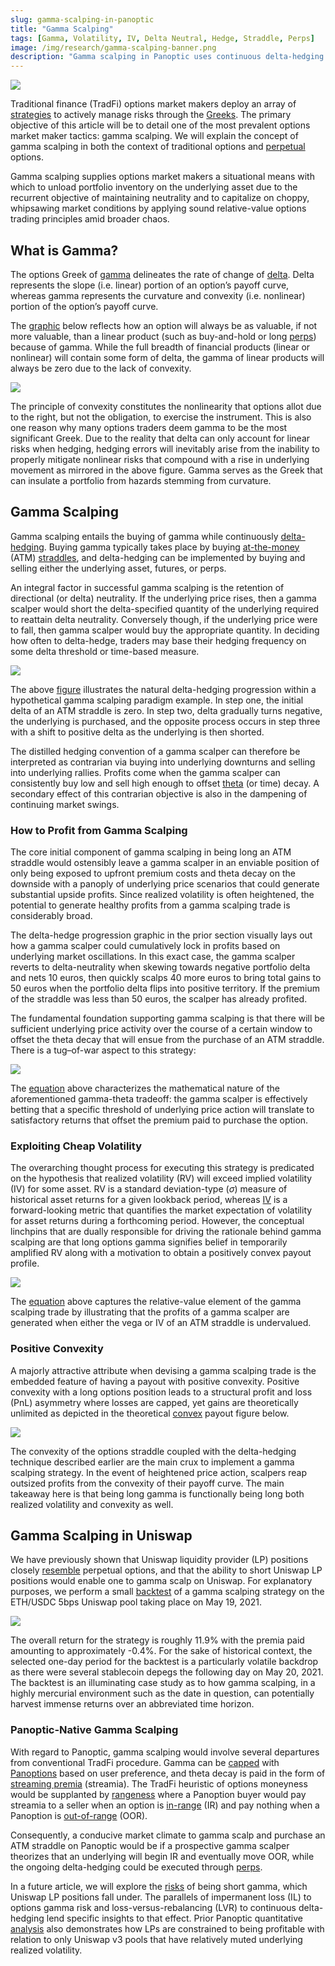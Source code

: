 ```yaml
---
slug: gamma-scalping-in-panoptic
title: "Gamma Scalping"
tags: [Gamma, Volatility, IV, Delta Neutral, Hedge, Straddle, Perps]
image: /img/research/gamma-scalping-banner.png
description: "Gamma scalping in Panoptic uses continuous delta-hedging and at-the-money options to profit from market volatility, integrating traditional finance strategies with perpetual options trading."
---
```


![](./gamma-scalping-banner.png)

Traditional finance (TradFi) options market makers deploy an array of [strategies](https://panoptic.xyz/research/options-market-making) to actively manage risks through the [Greeks](https://panoptic.xyz/research/understanding-the-greeks-series). The primary objective of this article will be to detail one of the most prevalent options market maker tactics: gamma scalping. We will explain the concept of gamma scalping in both the context of traditional options and [perpetual](https://panoptic.xyz/docs/trading/perpetual-options) options.

Gamma scalping supplies options market makers a situational means with which to unload portfolio inventory on the underlying asset due to the recurrent objective of maintaining neutrality and to capitalize on choppy, whipsawing market conditions by applying sound relative-value options trading principles amid broader chaos.

## What is Gamma?
The options Greek of [gamma](https://panoptic.xyz/docs/terms/gamma) delineates the rate of change of [delta](https://panoptic.xyz/research/options-market-making#what-is-delta). Delta represents the slope (i.e. linear) portion of an option’s payoff curve, whereas gamma represents the curvature and convexity (i.e. nonlinear) portion of the option’s payoff curve.

The [graphic](https://derivativesacademy.com/storage/uploads/files/modules/resources/1702207867_allen_einchcomb_granger_jpm_2006_variance_swaps.pdf) below reflects how an option will always be as valuable, if not more valuable, than a linear product (such as buy-and-hold or long [perps](https://panoptic.xyz/research/perpetual-futures-vs-options#what-are-perps)) because of gamma. While the full breadth of financial products (linear or nonlinear) will contain some form of delta, the gamma of linear products will always be zero due to the lack of convexity.

![](./01.png)

The principle of convexity constitutes the nonlinearity that options allot due to the right, but not the obligation, to exercise the instrument. This is also one reason why many options traders deem gamma to be the most significant Greek. Due to the reality that delta can only account for linear risks when hedging, hedging errors will inevitably arise from the inability to properly mitigate nonlinear risks that compound with a rise in underlying movement as mirrored in the above figure. Gamma serves as the Greek that can insulate a portfolio from hazards stemming from curvature.

## Gamma Scalping
Gamma scalping entails the buying of gamma while continuously [delta-hedging](https://panoptic.xyz/research/options-market-making#delta-neutral-trading). Buying gamma typically takes place by buying [at-the-money](https://panoptic.xyz/docs/terms/at_the_money) (ATM) [straddles](https://panoptic.xyz/research/defi-option-straddle-101), and delta-hedging can be implemented by buying and selling either the underlying asset, futures, or perps.

An integral factor in successful gamma scalping is the retention of directional (or delta) neutrality. If the underlying price rises, then a gamma scalper would short the delta-specified quantity of the underlying required to reattain delta neutrality. Conversely though, if the underlying price were to fall, then gamma scalper would buy the appropriate quantity. In deciding how often to delta-hedge, traders may base their hedging frequency on some delta threshold or time-based measure.

![](./02.png)

The above [figure](https://www.trading-volatility.com/Trading-Volatility.pdf) illustrates the natural delta-hedging progression within a hypothetical gamma scalping paradigm example. In step one, the initial delta of an ATM straddle is zero. In step two, delta gradually turns negative, the underlying is purchased, and the opposite process occurs in step three with a shift to positive delta as the underlying is then shorted.

The distilled hedging convention of a gamma scalper can therefore be interpreted as contrarian via buying into underlying downturns and selling into underlying rallies. Profits come when the gamma scalper can consistently buy low and sell high enough to offset [theta](https://panoptic.xyz/docs/terms/theta) (or time) decay. A secondary effect of this contrarian objective is also in the dampening of continuing market swings.

### How to Profit from Gamma Scalping
The core initial component of gamma scalping in being long an ATM straddle would ostensibly leave a gamma scalper in an enviable position of only being exposed to upfront premium costs and theta decay on the downside with a panoply of underlying price scenarios that could generate substantial upside profits. Since realized volatility is often heightened, the potential to generate healthy profits from a gamma scalping trade is considerably broad.

The delta-hedge progression graphic in the prior section visually lays out how a gamma scalper could cumulatively lock in profits based on underlying market oscillations. In this exact case, the gamma scalper reverts to delta-neutrality when skewing towards negative portfolio delta and nets 10 euros, then quickly scalps 40 more euros to bring total gains to 50 euros when the portfolio delta flips into positive territory. If the premium of the straddle was less than 50 euros, the scalper has already profited.

The fundamental foundation supporting gamma scalping is that there will be sufficient underlying price activity over the course of a certain window to offset the theta decay that will ensue from the purchase of an ATM straddle. There is a tug–of-war aspect to this strategy:

![](./a.png)

The [equation](https://www.amazon.com/Volatility-Smile-Wiley-Finance/dp/1118959167) above characterizes the mathematical nature of the aforementioned gamma-theta tradeoff: the gamma scalper is effectively betting that a specific threshold of underlying price action will translate to satisfactory returns that offset the premium paid to purchase the option.

### Exploiting Cheap Volatility
The overarching thought process for executing this strategy is predicated on the hypothesis that realized volatility (RV) will exceed implied volatility (IV) for some asset. RV is a standard deviation-type ($\sigma$) measure of historical asset returns for a given lookback period, whereas [IV](https://panoptic.xyz/docs/terms/implied_volatility) is a forward-looking metric that quantifies the market expectation of volatility for asset returns during a forthcoming period. However, the conceptual linchpins that are dually responsible for driving the rationale behind gamma scalping are that long options gamma signifies belief in temporarily amplified RV along with a motivation to obtain a positively convex payout profile.

![](./b.png)

The [equation](https://www.amazon.com/Positional-Option-Trading-Wiley/dp/1119583519) above captures the relative-value element of the gamma scalping trade by illustrating that the profits of a gamma scalper are generated when either the vega or IV of an ATM straddle is undervalued.

### Positive Convexity
A majorly attractive attribute when devising a gamma scalping trade is the embedded feature of having a payout with positive convexity. Positive convexity with a long options position leads to a structural profit and loss (PnL) asymmetry where losses are capped, yet gains are theoretically unlimited as depicted in the theoretical [convex](https://medium.com/opyn/squeeth-primer-a-guide-to-understanding-opyns-implementation-of-squeeth-a0f5e8b95684) payout figure below.

![](./03.png)

The convexity of the options straddle coupled with the delta-hedging technique described earlier are the main crux to implement a gamma scalping strategy. In the event of heightened price action, scalpers reap outsized profits from the convexity of their payoff curve. The main takeaway here is that being long gamma is functionally being long both realized volatility and convexity as well.

## Gamma Scalping in Uniswap
We have previously shown that Uniswap liquidity provider (LP) positions closely [resemble](https://panoptic.xyz/research/defi-put-options-uniswap-backtest) perpetual options, and that the ability to short Uniswap LP positions would enable one to gamma scalp on Uniswap. For explanatory purposes, we perform a small [backtest](https://github.com/panoptic-labs/research/blob/main/_research-bites/20240612/gamma-scalping.ipynb) of a gamma scalping strategy on the ETH/USDC 5bps Uniswap pool taking place on May 19, 2021.

![](./04.png)

The overall return for the strategy is roughly 11.9% with the premia paid amounting to approximately -0.4%. For the sake of historical context, the selected one-day period for the backtest is a particularly volatile backdrop as there were several stablecoin depegs the following day on May 20, 2021. The backtest is an illuminating case study as to how gamma scalping, in a highly mercurial environment such as the date in question, can potentially harvest immense returns over an abbreviated time horizon.

### Panoptic-Native Gamma Scalping
With regard to Panoptic, gamma scalping would involve several departures from conventional TradFi procedure. Gamma can be [capped](https://paper.panoptic.xyz/) with [Panoptions](https://panoptic.xyz/docs/terms/panoptic) based on user preference, and theta decay is paid in the form of [streaming premia](https://panoptic.xyz/research/streamia-101) (streamia). The TradFi heuristic of options moneyness would be supplanted by [rangeness](https://panoptic.xyz/blog/streamia-defi-native-options-pricing) where a Panoption buyer would pay streamia to a seller when an option is [in-range](https://panoptic.xyz/docs/terms/in_range) (IR) and pay nothing when a Panoption is [out-of-range](https://panoptic.xyz/docs/terms/out_of_range) (OOR).

Consequently, a conducive market climate to gamma scalp and purchase an ATM straddle on Panoptic would be if a prospective gamma scalper theorizes that an underlying will begin IR and eventually move OOR, while the ongoing delta-hedging could be executed through [perps](https://panoptic.xyz/research/options-market-making#the-benefits-of-hedging-with-futures).

In a future article, we will explore the [risks](https://panoptic.xyz/research/demystifying-IL-LVR-JIT-MEV) of being short gamma, which Uniswap LP positions fall under. The parallels of impermanent loss (IL) to options gamma risk and loss-versus-rebalancing (LVR) to continuous delta-hedging lend specific insights to that effect. Prior Panoptic quantitative [analysis](https://panoptic.xyz/research/uniswap-options-lp-analysis) also demonstrates how LPs are constrained to being profitable with relation to only Uniswap v3 pools that have relatively muted underlying realized volatility.
